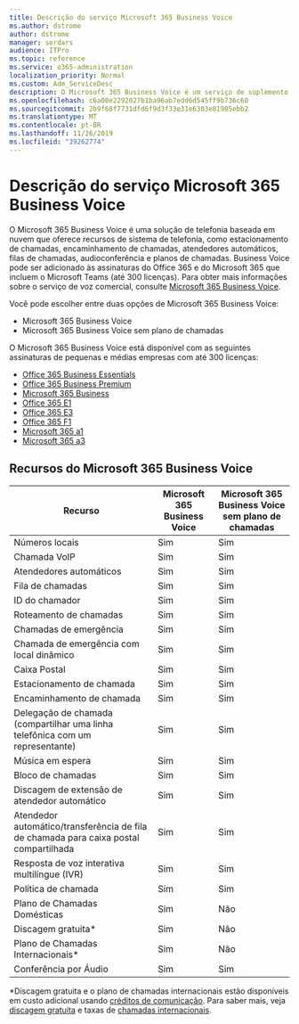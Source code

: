 ```yaml
---
title: Descrição do serviço Microsoft 365 Business Voice
ms.author: dstrome
author: dstrome
manager: serdars
audience: ITPro
ms.topic: reference
ms.service: o365-administration
localization_priority: Normal
ms.custom: Adm_ServiceDesc
description: O Microsoft 365 Business Voice é um serviço de suplemento que permite que você use o Microsoft Teams para chamadas telefônicas. Isso combina o sistema de telefonia, o plano de chamadas domésticas, o SMS e a conferência de áudio.
ms.openlocfilehash: c6a00e2292027b1ba96ab7edd6d545ff9b736c60
ms.sourcegitcommit: 2b9f68f7731dfd6f9d3f33e31e6303e81985ebb2
ms.translationtype: MT
ms.contentlocale: pt-BR
ms.lasthandoff: 11/26/2019
ms.locfileid: "39262774"
---
```

# <a name="microsoft-365-business-voice-service-description"></a>Descrição do serviço Microsoft 365 Business Voice

O Microsoft 365 Business Voice é uma solução de telefonia baseada em nuvem que oferece recursos de sistema de telefonia, como estacionamento de chamadas, encaminhamento de chamadas, atendedores automáticos, filas de chamadas, audioconferência e planos de chamadas. Business Voice pode ser adicionado às assinaturas do Office 365 e do Microsoft 365 que incluem o Microsoft Teams (até 300 licenças). Para obter mais informações sobre o serviço de voz comercial, consulte [Microsoft 365 Business Voice](https://docs.microsoft.com/MicrosoftTeams/business-voice/whats-business-voice).

Você pode escolher entre duas opções de Microsoft 365 Business Voice:

- Microsoft 365 Business Voice
- Microsoft 365 Business Voice sem plano de chamadas

O Microsoft 365 Business Voice está disponível com as seguintes assinaturas de pequenas e médias empresas com até 300 licenças:

- [Office 365 Business Essentials](office-365-platform-service-description/office-365-platform-service-description.md)
- [Office 365 Business Premium](office-365-platform-service-description/office-365-platform-service-description.md)
- [Microsoft 365 Business](microsoft-365-business-service-description.md)
- [Office 365 E1](https://www.microsoft.com/en-us/microsoft-365/business/office-365-enterprise-e1-business-software?activetab=pivot%3aoverviewtab)
- [Office 365 E3](https://www.microsoft.com/en-us/microsoft-365/business/office-365-enterprise-e3-business-software?activetab=pivot%3aoverviewtab)
- [Office 365 F1](https://www.microsoft.com/en-us/microsoft-365/business/office-365-f1?activetab=pivot%3aoverviewtab)
- [Microsoft 365 a1](https://www.microsoft.com/en-us/microsoft-365/academic/compare-office-365-education-plans?activetab=tab:primaryr1)
- [Microsoft 365 a3](https://www.microsoft.com/en-us/microsoft-365/academic/compare-office-365-education-plans?activetab=tab:primaryr1)

## <a name="microsoft-365-business-voice-features"></a>Recursos do Microsoft 365 Business Voice

| **Recurso**                                            | **Microsoft 365 Business Voice** | **Microsoft 365 Business Voice sem plano de chamadas** |
|--------------------------------------------------------|----------------------------------|-------------------------------------------------------|
| Números locais                                          | Sim                              | Sim                                                   |
| Chamada VoIP                                           | Sim                              | Sim                                                   |
| Atendedores automáticos                                        | Sim                              | Sim                                                   |
| Fila de chamadas                                             | Sim                              | Sim                                                   |
| ID do chamador                                              | Sim                              | Sim                                                   |
| Roteamento de chamadas                                           | Sim                              | Sim                                                   |
| Chamadas de emergência                                      | Sim                              | Sim                                                   |
| Chamada de emergência com local dinâmico                | Sim                              | Sim                                                   |
| Caixa Postal                                             | Sim                              | Sim                                                   |
| Estacionamento de chamada                                              | Sim                              | Sim                                                   |
| Encaminhamento de chamada                                        | Sim                              | Sim                                                   |
| Delegação de chamada (compartilhar uma linha telefônica com um representante)   | Sim                              | Sim                                                   |
| Música em espera                                          | Sim                              | Sim                                                   |
| Bloco de chamadas                                             | Sim                              | Sim                                                   |
| Discagem de extensão de atendedor automático                       | Sim                              | Sim                                                   |
| Atendedor automático/transferência de fila de chamada para caixa postal compartilhada | Sim                              | Sim                                                   |
| Resposta de voz interativa multilíngue (IVR)          | Sim                              | Sim                                                   |
| Política de chamada                                         | Sim                              | Sim                                                   |
| Plano de Chamadas Domésticas                                  | Sim                              | Não                                                    |
| Discagem gratuita\*                                    | Sim                              | Não                                                    |
| Plano de Chamadas Internacionais\*                           | Sim                              | Não                                                    |
| Conferência por Áudio                                     | Sim                              | Sim                                                   |
 
\*Discagem gratuita e o plano de chamadas internacionais estão disponíveis em custo adicional usando [créditos de comunicação](https://docs.microsoft.com/microsoftteams/what-are-communications-credits). Para saber mais, veja [discagem gratuita](https://docs.microsoft.com/microsoftteams/toll-free-dialing-limitations-and-restrictions) e taxas de [chamadas internacionais](https://products.office.com/microsoft-teams/online-meeting-solutions#Rates).

